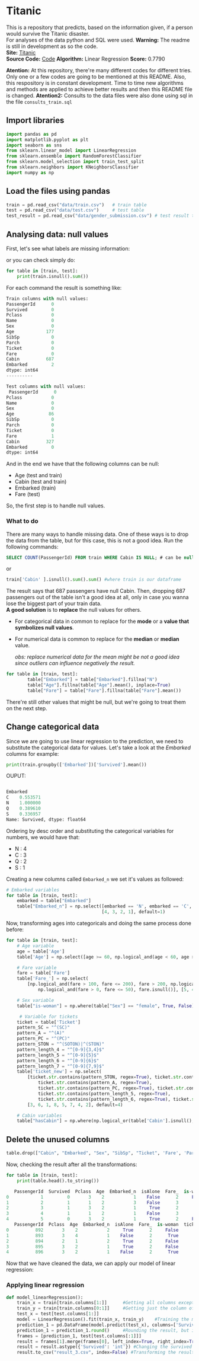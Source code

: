 # Titanic

This is a repository that predicts, based on the information given, if a person would survive the Titanic disaster.  
For analyses of the data python and SQL were used.
**Warning:** The readme is still in development as so the code.  
**Site:** [Titanic](https://www.kaggle.com/c/titanic)  
**Source Code:** [Code](https://github.com/Jumaruba/Titanic_kaggle/blob/master/titanic.py)
**Algorithm:** Linear Regression
**Score:** 0.7790  

__Atention:__ At this repository, there're many different codes for different tries. Only one or a few codes are going to be mentioned at this README. Also, this respository is in constant development. Time to time new algorithms and methods are applied to achieve better results and then this README file is changed. 
__Atention2:__ Consults to the data files were also done using sql in the file `consults_train.sql`

## Import libraries

```python
import pandas as pd
import matplotlib.pyplot as plt
import seaborn as sns
from sklearn.linear_model import LinearRegression
from sklearn.ensemble import RandomForestClassifier
from sklearn.model_selection import train_test_split
from sklearn.neighbors import KNeighborsClassifier
import numpy as np
```

## Load the files using pandas

```python
train = pd.read_csv("data/train.csv")   # train table
test = pd.read_csv("data/test.csv")     # test table
test_result = pd.read_csv("data/gender_submission.csv") # test result table
```

## Analysing data: null values

First, let's see what labels are missing information:

or you can check simply do:
```python 
for table in [train, test]:
    print(train.isnull().sum())
```

For each command the result is something like: 

```python
Train columns with null values: 
PassengerId      0
Survived         0
Pclass           0
Name             0
Sex              0
Age            177
SibSp            0
Parch            0
Ticket           0
Fare             0
Cabin          687
Embarked         2
dtype: int64
----------

Test columns with null values:
 PassengerId      0
Pclass           0
Name             0
Sex              0
Age             86
SibSp            0
Parch            0
Ticket           0
Fare             1
Cabin          327
Embarked         0
dtype: int64
``` 

And in the end we have that the following columns can be null: 
- Age (test and train)
- Cabin (test and train)
- Embarked (train)
- Fare (test)

So, the first step is to handle null values.

### What to do 

There are many ways to handle missing data. One of these ways is to drop the data from the table, but for this case, this is not a good idea. Run the following commands:
```sql 
SELECT COUNT(PassengerId) FROM train WHERE Cabin IS NULL; # can be null
```
or
```python
train['Cabin' ].isnull().sum().sum() #where train is our dataframe
```

The result says that 687 passengers have null Cabin. Then, dropping 687 passengers out of the table isn't a good idea at all, only in case you wanna lose the biggest part of your train data.  
 __A good solution__ is to __replace__ the null values for others.

- For categorical data in common to replace for the __mode__ or a __value that symbolizes null values__.
- For numerical data is common to replace for the __median__ or __median__ value.
  
  _obs: replace numerical data for the mean might be not a good idea since outliers can influence negatively the result._

```python
for table in [train, test]:
        table["Embarked"] = table["Embarked"].fillna("N")
        table["Age"].fillna(table["Age"].mean(), inplace=True)
        table["Fare"] = table["Fare"].fillna(table["Fare"].mean())
```

There're still other values that might be null, but we're going to treat them on the next step.

## Change categorical data

Since we are going to use linear regression to the prediction, we need to substitute the categorical data for values.
Let's take a look at the _Embarked_ columns for example: 


```python 
print(train.groupby(['Embarked'])['Survived'].mean())
```
OUPUT: 
```python 

Embarked
C    0.553571
N    1.000000
Q    0.389610
S    0.336957
Name: Survived, dtype: float64
```

Ordering by desc order and substituting the categorical variables for numbers, we would have that: 
- N : 4 
- C : 3
- Q : 2 
- S : 1

Creating a new columns called `Embarked_n` we set it's values as followed: 

```python
# Embarked variables
for table in [train, test]: 
    embarked = table["Embarked"]
    table["Embarked_n"] = np.select([embarked == 'N', embarked == 'C', embarked == 'Q', embarked == 'S'],
                                    [4, 3, 2, 1], default=1)
```

Now, transforming ages into categoricals and doing the same process done before:
```python 
for table in [train, test]: 
    # Age variable
    age = table['Age']
    table['Age'] = np.select([age >= 60, np.logical_and(age < 60, age >= 40), np.logical_and(age < 40, age >= 20), np.logical_and(age >= 7, age < 20), age < 7], [1, 4, 2, 3, 5], default=2)

    # Fare variable
    fare = table['Fare']
    table['Fare_'] = np.select(
        [np.logical_and(fare > 100, fare <= 200), fare > 200, np.logical_and(fare > 50, fare <= 100),
            np.logical_and(fare > 0, fare <= 50), fare.isnull()], [5, 4, 3, 2, 1])

    # Sex variable
    table["is-woman"] = np.where(table["Sex"] == "female", True, False)

     # Variable for tickets
    ticket = table['Ticket']
    pattern_SC = "^(SC)"
    pattern_A = "^(A)"
    pattern_PC = "^(PC)"
    pattern_STON = "^(SOTON)|^(STON)"
    pattern_length_4 = "^[0-9]{3,4}$"
    pattern_length_5 = "^[0-9]{5}$"
    pattern_length_6 = "^[0-9]{6}$"
    pattern_length_7 = "^[0-9]{7,9}$"
    table['ticket_new'] = np.select(
        [ticket.str.contains(pattern_STON, regex=True), ticket.str.contains(pattern_SC, regex=True),
            ticket.str.contains(pattern_A, regex=True),
            ticket.str.contains(pattern_PC, regex=True), ticket.str.contains(pattern_length_4, regex=True),
            ticket.str.contains(pattern_length_5, regex=True),
            ticket.str.contains(pattern_length_6, regex=True), ticket.str.contains(pattern_length_7, regex=True)],
        [3, 6, 1, 8, 5, 7, 4, 2], default=4)

    # Cabin variables
    table["hasCabin"] = np.where(np.logical_or(table['Cabin'].isnull(), table['Cabin'].isna()), False, True)
```

## Delete the unused columns

```python 
table.drop(["Cabin", "Embarked", "Sex", "SibSp", "Ticket", 'Fare', 'Parch','Name'], axis=1, inplace=True)
```

Now, checking the result after all the transformations: 
```python 
for table in [train, test]: 
    print(table.head().to_string())
```

```python 
   PassengerId  Survived  Pclass  Age  Embarked_n  isAlone  Fare_  is-woman  ticket_new  hasCabin
0            1         0       3    2           1    False      2     False           1     False
1            2         1       1    2           3    False      3      True           8      True
2            3         1       3    2           1     True      2      True           3     False
3            4         1       1    2           1    False      3      True           4      True
4            5         0       3    2           1     True      2     False           4     False
   PassengerId  Pclass  Age  Embarked_n  isAlone  Fare_  is-woman  ticket_new  hasCabin
0          892       3    2           2     True      2     False           4     False
1          893       3    4           1    False      2      True           4     False
2          894       2    1           2     True      2     False           4     False
3          895       3    2           1     True      2     False           4     False
4          896       3    2           1    False      2      True           2     False
```
Now that we have cleaned the data, we can apply our model of linear regression: 

### Applying linear regression 

```python 
def model_linearRegression():
    train_x = train[train.columns[1:]]      #Getting all columns except for the passengerId
    train_y = train[train.columns[0:1]]     #Getting just the column of Survived
    test_x = test[test.columns[1:]]         
    model = LinearRegression().fit(train_x, train_y)    #Training the model 
    prediction_1 = pd.DataFrame(model.predict(test_x), columns=['Survived']) #Predict the result
    prediction_1 = prediction_1.round()     #Rounding the result, but it's still float
    frames = [prediction_1, test[test.columns[:1]]]
    result = frames[1].merge(frames[0], left_index=True, right_index=True)  #Adding the PassengerId to the talbe
    result = result.astype({'Survived': 'int'}) #Changing the survived table to integer
    result.to_csv("result_3.csv", index=False) #Transforming the result in cvs
```

